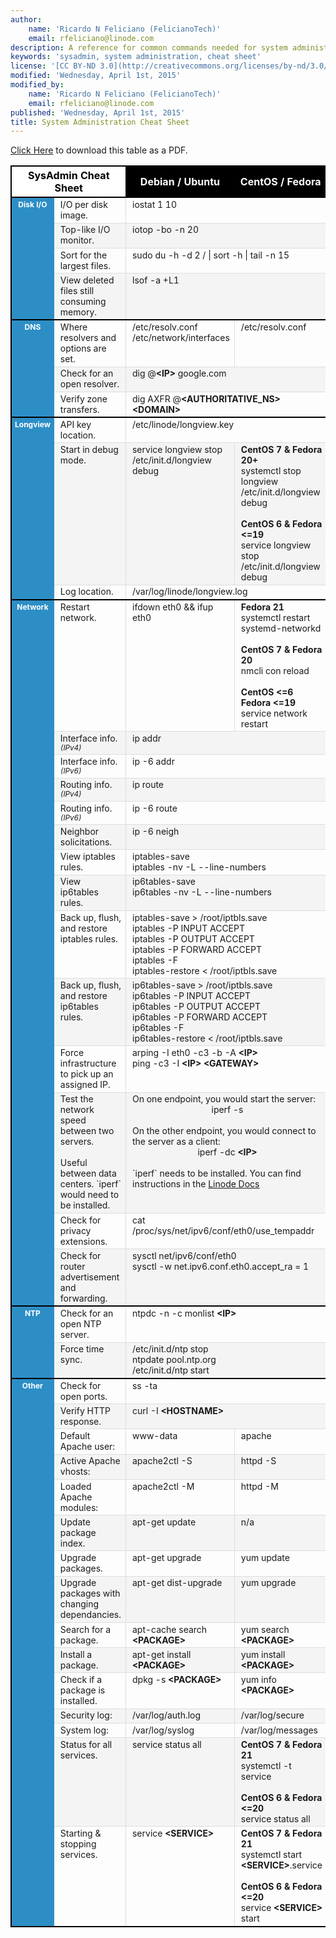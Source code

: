 ```yaml
---
author:
    name: 'Ricardo N Feliciano (FelicianoTech)'
    email: rfeliciano@linode.com
description: A reference for common commands needed for system administration.
keywords: 'sysadmin, system administration, cheat sheet'
license: '[CC BY-ND 3.0](http://creativecommons.org/licenses/by-nd/3.0/us/)'
modified: 'Wednesday, April 1st, 2015'
modified_by:
    name: 'Ricardo N Feliciano (FelicianoTech)'
    email: rfeliciano@linode.com
published: 'Wednesday, April 1st, 2015'
title: System Administration Cheat Sheet
---
```


[Click Here]() to download this table as a PDF.

<style type="text/css">
.center {
	text-align: center;
}

#cs-table {
	width: 100%;
}

#cs-table #col1 {
	background-color: #2D8EC6;
	width: 8%;
}

#cs-table #col2 {
	width: 24%;
}

#cs-table #col3and4 {
	width: 34%;
}

#cs-table thead, #cs-table tbody {
	border: 2px solid #000000;
}
	#cs-table-title {
		background-color: #FFFFFF;
		color: #000000;
		text-align: center;
	}

	#cs-table th ~ th {
		background-color: #000000;
		color: #FFFFFF;
		text-align: center;
	}

	#cs-table tbody th:first-child {
		vertical-align: top;
		padding-left: 5px;
		color: #FFFFFF;
		font-size: 12px;
		font-weight: bold;
	}

	#cs-table tbody tr:nth-child(even) {
		background-color: #F4F4F4;
	}

	#cs-table tbody td {
		border-top: 1px solid #DDDDDD;
		border-left: 1px solid #DDDDDD;
		padding-left: 10px;
		vertical-align: top;
		font-size: 14px;
	}
		#cs-table tbody td:first-child {
			border-left: none;
		}

		#cs-table tbody tr:first-child td {
			border-top: none;
		}
			#cs-table tbody tr:first-child td:nth-child(2) {
				border-left: none;
			}

	#cs-table span.v4note, #cs-table span.v6note {
		font-style: italic;
		font-size: smaller;
	}
		#cs-table span.v4note:before {
			content: "(IPv4)";
		}

		#cs-table span.v6note:after {
			content: "(IPv6)"
		}

#ubuntu:hover {
	color: #DD4814;
}
</style>


<table id="cs-table">
<colgroup>
	<col id="col1">
	<col id="col2">
	<col id="col3and4" span="2">
</colgroup>
<thead>
	<tr>
		<th id="cs-table-title" colspan="2">SysAdmin Cheat Sheet</th>
		<th scope="col">Debian / <span id="ubuntu">Ubuntu</span></th>
		<th scope="col">CentOS / Fedora</th>
	</tr>
</thead>
<tbody>
	<tr>
		<th rowspan="4" scope="rowgroup">Disk I/O</th>
		<td>I/O per disk image.</td>
		<td colspan="2">iostat 1 10</td>
	</tr>
	<tr>
		<td>Top-like I/O monitor.</td>
		<td colspan="2">iotop -bo -n 20</td>
	</tr>
	<tr>
		<td>Sort for the largest files.</td>
		<td colspan="2">sudo du -h -d 2 / | sort -h | tail -n 15</td>
	</tr>
	<tr>
		<td>View deleted files still consuming memory.</td>
		<td colspan="2">lsof -a +L1</td>
	</tr>
</tbody>
<tbody>
	<tr>
		<th rowspan="3" scope="rowgroup">DNS</th>
		<td>Where resolvers and options are set.</td>
		<td>/etc/resolv.conf<br />
		/etc/network/interfaces</td>
		<td>/etc/resolv.conf</td>
	</tr>
	<tr>
		<td>Check for an open resolver.</td>
		<td colspan="2">dig @<strong>&lt;IP&gt;</strong> google.com</td>
	</tr>
	<tr>
		<td>Verify zone transfers.</td>
		<td colspan="2">dig AXFR @<strong>&lt;AUTHORITATIVE_NS&gt;
		&lt;DOMAIN&gt;</strong></td>
	</tr>
</tbody>
<tbody>
	<tr>
		<th rowspan="3" scope="rowgroup">Longview</th>
		<td>API key location.</td>
		<td colspan="2">/etc/linode/longview.key</td>
	</tr>
	<tr>
		<td>Start in debug mode.</td>
		<td>
			service longview stop<br />
			/etc/init.d/longview debug
		</td>
		<td>
			<strong>CentOS 7 & Fedora 20+</strong><br />
			systemctl stop longview<br />
			/etc/init.d/longview debug<br />
			<br />
			<strong>CentOS 6 & Fedora &lt;=19</strong><br />
			service longview stop<br />
			/etc/init.d/longview debug
		</td>
	</tr>
	<tr>
		<td>Log location.</td>
		<td colspan="2">/var/log/linode/longview.log</td>
	</tr>
</tbody>
<tbody>
	<tr>
		<th rowspan="14" scope="rowgroup">Network</th>
		<td>Restart network.</td>
		<td>ifdown eth0 && ifup eth0</td>
		<td>
			<strong>Fedora 21</strong><br />
			systemctl restart systemd-networkd<br />
			<br />
			<strong>CentOS 7 & Fedora 20</strong><br />
			nmcli con reload<br />
			<br />
			<strong>CentOS &lt;=6 Fedora &lt;=19</strong>
			service network restart
		</td>
	</tr>
	<tr>
		<td>Interface info. <span class="v4note"></span></td>
		<td colspan="2">ip addr</td>
	</tr>
	<tr>
		<td>Interface info. <span class="v6note"></span></td>
		<td colspan="2">ip -6 addr</td>
	</tr>
	<tr>
		<td>Routing info. <span class="v4note"></span></td>
		<td colspan="2">ip route</td>
	</tr>
	<tr>
		<td>Routing info. <span class="v6note"></span></td>
		<td colspan="2">ip -6 route</td>
	</tr>
	<tr>
		<td>Neighbor solicitations.</td>
		<td colspan="2">ip -6 neigh</td>
	</tr>
	<tr>
		<td>View iptables rules.</td>
		<td colspan="2">
			iptables-save<br />
			iptables -nv -L --line-numbers
		</td>
	</tr>
	<tr>
		<td>View ip6tables rules.</td>
		<td colspan="2">
			ip6tables-save<br />
			ip6tables -nv -L --line-numbers
		</td>
	</tr>
	<tr>
		<td>Back up, flush, and restore iptables rules.</td>
		<td colspan="2">
			iptables-save > /root/iptbls.save<br />
			iptables -P INPUT ACCEPT<br />
			iptables -P OUTPUT ACCEPT<br />
			iptables -P FORWARD ACCEPT<br />
			iptables -F<br />
			iptables-restore < /root/iptbls.save
		</td>
	</tr>
	<tr>
		<td>Back up, flush, and restore ip6tables rules.</td>
		<td colspan="2">
			ip6tables-save > /root/iptbls.save<br />
			ip6tables -P INPUT ACCEPT<br />
			ip6tables -P OUTPUT ACCEPT<br />
			ip6tables -P FORWARD ACCEPT<br />
			ip6tables -F<br />
			ip6tables-restore < /root/iptbls.save
		</td>
	</tr>
	<tr>
		<td>Force infrastructure to pick up an assigned IP.</td>
		<td colspan="2">
			arping -I eth0 -c3 -b -A <strong>&lt;IP&gt;</strong><br />
			ping -c3 -I <strong>&lt;IP&gt; &lt;GATEWAY&gt;</strong>
		</td>
	</tr>
	<tr>
		<td>
			Test the network speed between two servers.<br />
			<br />
			Useful between data centers. `iperf` would need to be installed.
		</td>
		<td colspan="2">
			On one endpoint, you would start the server:<br />
			<span style="display:block;" class="center">iperf -s</span><br />
			On the other endpoint, you would connect to the server as a
			client:<br />
			<span style="display:block;" class="center">iperf -dc
			<strong>&lt;IP&gt;</strong></span><br />
			`iperf` needs to be installed. You can find instructions in the <a
			href="https://www.linode.com/docs/networking/diagnostics/diagnosing-network-speed-with-iperf">Linode
			Docs</a>
		</td>
	</tr>
	<tr>
		<td>Check for privacy extensions.</td>
		<td colspan="2">cat /proc/sys/net/ipv6/conf/eth0/use_tempaddr</td>
	</tr>
	<tr>
		<td>Check for router advertisement and forwarding.</td>
		<td colspan="2">
			sysctl net/ipv6/conf/eth0<br />
			sysctl -w net.ipv6.conf.eth0.accept_ra = 1
		</td>
	</tr>
</tbody>
<tbody>
	<tr>
		<th rowspan="2">NTP</th>
		<td>Check for an open NTP server.</td>
		<td colspan="2">ntpdc -n -c monlist <strong>&lt;IP&gt;</strong></td>
	</tr>
	<tr>
		<td>Force time sync.</td>
		<td colspan="2">
			/etc/init.d/ntp stop<br />
			ntpdate pool.ntp.org<br />
			/etc/init.d/ntp start
		</td>
	</tr>
</tbody>
<tbody>
	<tr>
		<th rowspan="15">Other</th>
		<td>Check for open ports.</td>
		<td colspan="2">ss -ta</td>
	</tr>
	<tr>
		<td>Verify HTTP response.</td>
		<td colspan="2">curl -I <strong>&lt;HOSTNAME&gt;</strong></td>
	</tr>
	<tr>
		<td>Default Apache user:</td>
		<td>www-data</td>
		<td>apache</td>
	</tr>
	<tr>
		<td>Active Apache vhosts:</td>
		<td>apache2ctl -S</td>
		<td>httpd -S</td>
	</tr>
	<tr>
		<td>Loaded Apache modules:</td>
		<td>apache2ctl -M</td>
		<td>httpd -M</td>
	</tr>
	<tr>
		<td>Update package index.</td>
		<td>apt-get update</td>
		<td>n/a</td>
	</tr>
	<tr>
		<td>Upgrade packages.</td>
		<td>apt-get upgrade</td>
		<td>yum update</td>
	</tr>		
	<tr>
		<td>Upgrade packages with changing dependancies.</td>
		<td>apt-get dist-upgrade</td>
		<td>yum upgrade</td>
	</tr>
	<tr>
		<td>Search for a package.</td>
		<td>apt-cache search <strong>&lt;PACKAGE&gt;</strong></td>
		<td>yum search <strong>&lt;PACKAGE&gt;</strong></td>
	</tr>
	<tr>
		<td>Install a package.</td>
		<td>apt-get install <strong>&lt;PACKAGE&gt;</strong></td>
		<td>yum install <strong>&lt;PACKAGE&gt;</strong></td>
	</tr>
	<tr>
		<td>Check if a package is installed.</td>
		<td>dpkg -s <strong>&lt;PACKAGE&gt;</strong></td>
		<td>yum info <strong>&lt;PACKAGE&gt;</strong></td>
	</tr>
	<tr>
		<td>Security log:</td>
		<td>/var/log/auth.log</td>
		<td>/var/log/secure</td>
	</tr>
	<tr>
		<td>System log:</td>
		<td>/var/log/syslog</td>
		<td>/var/log/messages</td>
	</tr>
	<tr>
		<td>Status for all services.</td>
		<td>service status all</td>
		<td>
			<strong>CentOS 7 & Fedora 21</strong><br />
			systemctl -t service<br />
			<br />
			<strong>CentOS 6 & Fedora &lt;=20</strong><br />
			service status all
		</td>
	</tr>
	<tr>
		<td>Starting & stopping services.</td>
		<td>service <strong>&lt;SERVICE&gt;</strong></td>
		<td>
			<strong>CentOS 7 & Fedora 21</strong><br />
			systemctl start <strong>&lt;SERVICE&gt;</strong>.service<br />
			<br />
			<strong>CentOS 6 & Fedora &lt;=20</strong><br />
			service <strong>&lt;SERVICE&gt;</strong> start
		</td>
	</tr>
</tbody>
</table>
